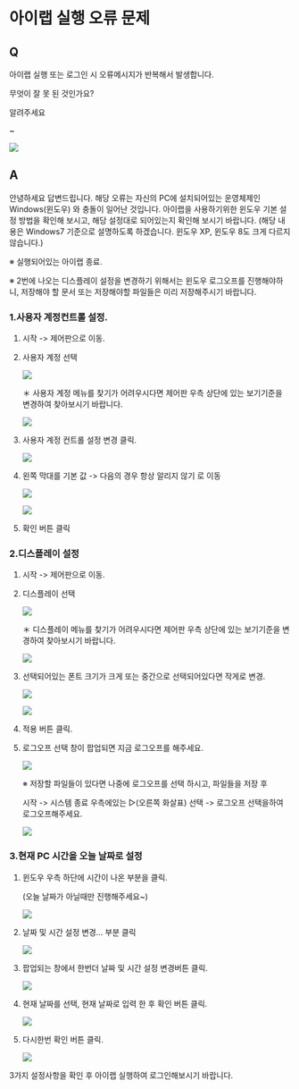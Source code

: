 # 아이랩 실행 오류 문제

## Q

아이랩 실행 또는 로그인 시 오류메시지가 반복해서 발생합니다.

무엇이 잘 못 된 것인가요?

알려주세요

~ 

![](../.gitbook/assets/01list_index_.png)

## A

안녕하세요 답변드립니다. 해당 오류는 자신의 PC에 설치되어있는 운영체제인 Windows\(윈도우\) 와 충돌이 일어난 것입니다. 아이랩을 사용하기위한 윈도우 기본 설정 방법을 확인해 보시고, 해당 설정대로 되어있는지 확인해 보시기 바랍니다. \(해당 내용은 Windows7 기준으로 설명하도록 하겠습니다. 윈도우 XP, 윈도우 8도 크게 다르지 않습니다.\)

※ 실행되어있는 아이랩 종료.

※ 2번에 나오는 디스플레이 설정을 변경하기 위해서는 윈도우 로그오프를 진행해야하니, 저장해야 할 문서 또는 저장해야할 파일들은 미리 저장해주시기 바랍니다.

### 1.사용자 계정컨트롤 설정.

1. 시작 -&gt; 제어판으로 이동.
2. 사용자 계정 선택

   ![](https://github.com/wooritech/ilab-user-manual/tree/c3f599ffe2c9b410fe63d742b445df777f217443/assets/faq/000-02/02사용자계정선택.png)

   ＊ 사용자 계정 메뉴를 찾기가 어려우시다면 제어판 우측 상단에 있는 보기기준을 변경하여 찾아보시기 바랍니다.

   ![](../.gitbook/assets/03%20%287%29.png)

3. 사용자 계정 컨트롤 설정 변경 클릭.

   ![](https://github.com/wooritech/ilab-user-manual/tree/c3f599ffe2c9b410fe63d742b445df777f217443/assets/faq/000-02/04사용자계정컨트롤.png)

4. 왼쪽 막대를 기본 값 -&gt; 다음의 경우 항상 알리지 않기 로 이동

   ![](../.gitbook/assets/05%20%2817%29.png)

   ![](../.gitbook/assets/06%20%287%29.png)

5. 확인 버튼 클릭

### 2.디스플레이 설정

1. 시작 -&gt; 제어판으로 이동.
2. 디스플레이 선택

   ![](https://github.com/wooritech/ilab-user-manual/tree/c3f599ffe2c9b410fe63d742b445df777f217443/assets/faq/000-02/07디스플레이.png)

   ＊ 디스플레이 메뉴를 찾기가 어려우시다면 제어판 우측 상단에 있는 보기기준을 변경하여 찾아보시기 바랍니다.

   ![](../.gitbook/assets/08%20%2813%29.png)

3. 선택되어있는 폰트 크기가 크게 또는 중간으로 선택되어있다면 작게로 변경.

   ![](../.gitbook/assets/09%20%287%29.png)

   ![](../.gitbook/assets/10%20%284%29.png)

4. 적용 버튼 클릭.
5. 로그오프 선택 창이 팝업되면 지금 로그오프를 해주세요.

   ![](../.gitbook/assets/11%20%282%29.png)

   ※ 저장할 파일들이 있다면 나중에 로그오프를 선택 하시고, 파일들을 저장 후

   시작 -&gt; 시스템 종료 우측에있는 ▷\(오른쪽 화살표\) 선택 -&gt; 로그오프 선택을하여 로그오프해주세요.

   ![](../.gitbook/assets/12%20%284%29.png)

### 3.현재 PC 시간을 오늘 날짜로 설정

1. 윈도우 우측 하단에 시간이 나온 부분을 클릭.

   \(오늘 날짜가 아닐때만 진행해주세요~\)

   ![](../.gitbook/assets/13-1.png)

2. 날짜 및 시간 설정 변경... 부분 클릭

   ![](../.gitbook/assets/14-1.png)

3. 팝업되는 창에서 한번더 날짜 및 시간 설정 변경버튼 클릭.

   ![](../.gitbook/assets/15-_-_-_-1.png)

4. 현재 날짜를 선택, 현재 날짜로 입력 한 후 확인 버튼 클릭.

   ![](../.gitbook/assets/16-_-_-_-2.png)

5. 다시한번 확인 버튼 클릭.

   ![](../.gitbook/assets/17-_-_-_-3.png)

3가지 설정사항을 확인 후 아이랩 실행하여 로그인해보시기 바랍니다.

